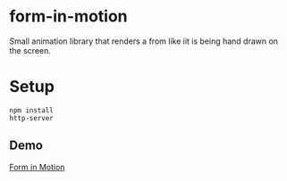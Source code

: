 # form-in-motion
Small animation library that renders a from like iit is being hand drawn on the screen.

# Setup
```
npm install
http-server
```

## Demo
[Form in Motion](https://github.com/user-attachments/assets/d869fc5d-36ac-4919-a6d8-cfc980db0419)
